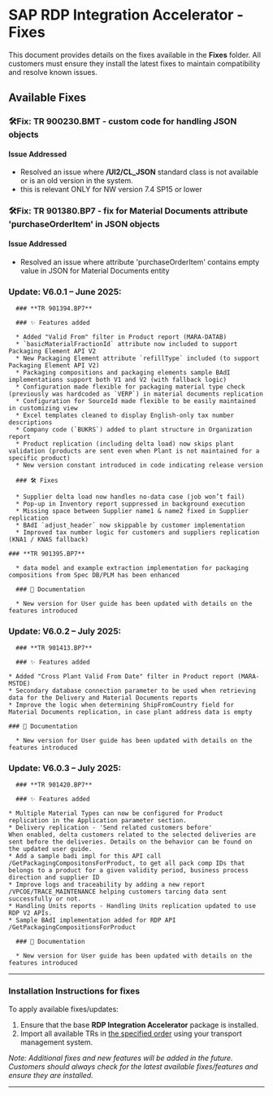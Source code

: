 # SAP RDP Integration Accelerator - Fixes

This document provides details on the fixes available in the **Fixes** folder. All customers must ensure they install the latest fixes to maintain compatibility and resolve known issues.

## **Available Fixes**

### 🛠**Fix: TR 900230.BMT - custom code for handling JSON objects**
#### **Issue Addressed**
- Resolved an issue where **/UI2/CL_JSON** standard class is not available or is an old version in the system. 
- this is relevant ONLY for NW version 7.4 SP15 or lower

### 🛠**Fix: TR 901380.BP7 - fix for Material Documents attribute 'purchaseOrderItem' in JSON objects**
#### **Issue Addressed**
- Resolved an issue where attribute 'purchaseOrderItem' contains empty value in JSON for Material Documents entity

### **Update: V6.0.1 – June 2025**: 

      ### **TR 901394.BP7** 

      ### ✨ Features added
      
      * Added "Valid From" filter in Product report (MARA-DATAB)
      * `basicMaterialFractionId` attribute now included to support Packaging Element API V2
      * New Packaging Element attribute `refillType` included (to support Packaging Element API V2)
      * Packaging compositions and packaging elements sample BAdI implementations support both V1 and V2 (with fallback logic)
      * Configuration made flexible for packaging material type check (previously was hardcoded as `VERP`) in material documents replication
      * Configuration for SourceId made flexible to be easily maintained in customizing view
      * Excel templates cleaned to display English-only tax number descriptions
      * Company code (`BUKRS`) added to plant structure in Organization report
      * Product replication (including delta load) now skips plant validation (products are sent even when Plant is not maintained for a specific product)
      * New version constant introduced in code indicating release version 
           
      ### 🛠 Fixes
      
      * Supplier delta load now handles no-data case (job won’t fail)
      * Pop-up in Inventory report suppressed in background execution
      * Missing space between Supplier name1 & name2 fixed in Supplier replication
      * BAdI `adjust_header` now skippable by customer implementation
      * Improved tax number logic for customers and suppliers replication (KNA1 / KNAS fallback)
           
 	### **TR 901395.BP7**
      
      * data model and example extraction implementation for packaging compositions from Spec DB/PLM has been enhanced       

      ### 📘 Documentation
      
      * New version for User guide has been updated with details on the features introduced  
      
### **Update: V6.0.2 – July 2025**: 

      ### **TR 901413.BP7** 

      ### ✨ Features added
      
	* Added "Cross Plant Valid From Date" filter in Product report (MARA-MSTDE)
 	* Secondary database connection parameter to be used when retrieving data for the Delivery and Material Documents reports
	* Improve the logic when determining ShipFromCountry field for Material Documents replication, in case plant address data is empty 

	### 📘 Documentation
      
      * New version for User guide has been updated with details on the features introduced

### **Update: V6.0.3 – July 2025**: 

      ### **TR 901420.BP7** 

      ### ✨ Features added
      
	* Multiple Material Types can now be configured for Product replication in the Application parameter section.
	* Delivery replication - 'Send related customers before'
	When enabled, delta customers related to the selected deliveries are sent before the deliveries. Details on the behavior can be found on the updated user guide.
	* Add a sample badi impl for this API call /GetPackagingCompositonsForProduct, to get all pack comp IDs that belongs to a product for a given validity period, business process direction and supplier ID
	* Improve logs and traceability by adding a new report /VPCOE/TRACE_MAINTENANCE helping customers tarcing data sent successfully or not.  
	* Handling Units reports - Handling Units replication updated to use RDP V2 APIs. 
	* Sample BAdI implementation added for RDP API /GetPackagingCompositionsForProduct
	
      ### 📘 Documentation
      
      * New version for User guide has been updated with details on the features introduced


---
### **Installation Instructions for fixes**
To apply available fixes/updates:
1. Ensure that the base **RDP Integration Accelerator** package is installed.
2. Import all available TRs in [the specified order](/rdp-abap-technical-objects#apply-fixes-mandatory-for-all-installations) using your transport management system.


_Note: Additional fixes and new features will be added in the future. Customers should always check for the latest available fixes/features and ensure they are installed._

---



